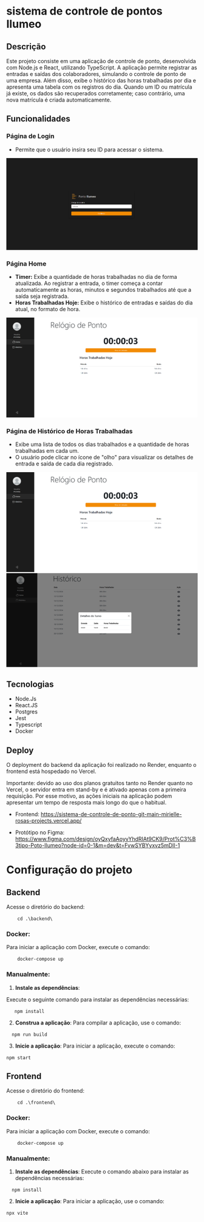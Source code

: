# sistema de controle de pontos Ilumeo

## Descrição

Este projeto consiste em uma aplicação de controle de ponto, desenvolvida com Node.js e React, utilizando TypeScript. A aplicação permite registrar as entradas e saídas dos colaboradores, simulando o controle de ponto de uma empresa. Além disso, exibe o histórico das horas trabalhadas por dia e apresenta uma tabela com os registros do dia.
Quando um ID ou matrícula já existe, os dados são recuperados corretamente; caso contrário, uma nova matrícula é criada automaticamente.

## Funcionalidades

### Página de Login
- Permite que o usuário insira seu ID para acessar o sistema.

![alt text](docs/img/login.png)

### Página Home
- **Timer:** Exibe a quantidade de horas trabalhadas no dia de forma atualizada. Ao registrar a entrada, o timer começa a contar automaticamente as horas, minutos e segundos trabalhados até que a saída seja registrada.
- **Horas Trabalhadas Hoje:** Exibe o histórico de entradas e saídas do dia atual, no formato de hora.

![alt text](docs/img/home.png)

### Página de Histórico de Horas Trabalhadas
- Exibe uma lista de todos os dias trabalhados e a quantidade de horas trabalhadas em cada um.
- O usuário pode clicar no ícone de "olho" para visualizar os detalhes de entrada e saída de cada dia registrado.

![alt text](docs/img/historico.png)
![alt text](docs/img/entrada-saida-historico.png)

## Tecnologias 

- Node.Js
- React.JS
- Postgres
- Jest
- Typescript
- Docker

## Deploy
O deployment do backend da aplicação foi realizado no Render, enquanto o frontend está hospedado no Vercel.

Importante: devido ao uso dos planos gratuitos tanto no Render quanto no Vercel, o servidor entra em stand-by e é ativado apenas com a primeira requisição. Por esse motivo, as ações iniciais na aplicação podem apresentar um tempo de resposta mais longo do que o habitual.

- Frontend: https://sistema-de-controle-de-ponto-git-main-mirielle-rosas-projects.vercel.app/

- Protótipo no Figma: https://www.figma.com/design/oyQxyfaAoyvYhdRIAt9CK9/Prot%C3%B3tipo-Poto-Ilumeo?node-id=0-1&m=dev&t=FvwSYBYyxvz5mDII-1

# Configuração do projeto

## Backend
Acesse o diretório do backend:

```
    cd .\backend\
```

### Docker:
Para iniciar a aplicação com Docker, execute o comando:
```
    docker-compose up
```

### Manualmente:

1. **Instale as dependências**:

Execute o seguinte comando para instalar as dependências necessárias:

```
   npm install
```

2. **Construa a aplicação**:
Para compilar a aplicação, use o comando:
```
  npm run build
```

3. **Inicie a aplicação**:
Para iniciar a aplicação, execute o comando:
```
npm start
```


## Frontend
Acesse o diretório do frontend:
```
    cd .\frontend\
```

### Docker:
Para iniciar a aplicação com Docker, execute o comando:
```
    docker-compose up
```

### Manualmente:


1. **Instale as dependências**:
Execute o comando abaixo para instalar as dependências necessárias:
```
  npm install
```

2. **Inicie a aplicação**:
Para iniciar a aplicação, use o comando:
```
npx vite
```
